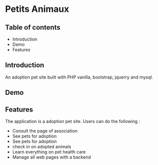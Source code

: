 <h1>Petits Animaux</h1>
<h2>Table of contents</h2>
    <ul>
        <li>Introduction</li>
        <li>Demo</li>
        <li>Features</li>
    </ul>

<h2>Introduction</h2>

An adoption pet site built with PHP vanilla, bootstrap, jquerry and mysql.

<h2>Demo</h2>


    
<h2>Features</h2>
The application is a adoption pet site.
Users can do the following :
<ul>
    <li>Consult the page of association</li>
    <li>See pets for adoption </li>
    <li>See pets for adoption </li>
    <li>check in on adopted animals </li>
    <li>Learn everything on pet health care</li>
    <li>Manage all web pages with a backend</li>
</ul>
